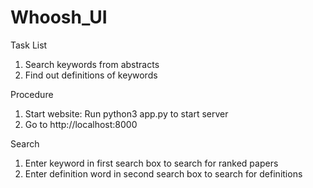 # Whoosh_UI

Task List
1. Search keywords from abstracts
2. Find out definitions of keywords

Procedure
1. Start website: Run python3 app.py to start server
2. Go to http://localhost:8000

Search
1. Enter keyword in first search box to search for ranked papers
2. Enter definition word in second search box to search for definitions
